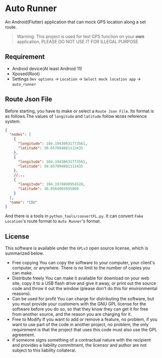 # Auto Runner
An Android(Flutter) application that can mock GPS location along a set route.
> Warning: This project is used for test GPS function on your **own** application, PLEASE DO NOT USE IT FOR ILLEGAL PURPOSE

## Requirement
- Android device(At least Android 11)
- Xposed(Root)
- Settings `Dev options` -> `Location` -> `Select mock location app` -> `auto_runner`

## Route Json File
Before starting, you have to make or select a `Route Json File`. Its format is as follows.The values of `longitude` and `latitude` follow `WGS84` reference system.
```json
{
  "nodes": [
    {
      "longitude": 104.19430631773561,
      "latitude": 30.657094881112435
    },
    {
      "longitude": 104.19430631773561,
      "latitude": 30.657094881112435
    },
    //...
    {
      "longitude": 104.1978800954528,
      "latitude": 30.6564003955068
    }
  ],
  "name": "CDU"
}
```
And there is a tools in `python_tools/convertFL.py`. It can convert `Fake Location`'s route format to `Auto Runner`'s format.

## License
This software is available under the `GPLv3` open source license, which is summarized below.
- Free copying You can copy the software to your computer, your client's computer, or anywhere. There is no limit to the number of copies you can make.
- Distribute freely You can make it available for download on your web site, copy it to a USB flash drive and give it away, or print out the source code and throw it out the window (please don't do this for environmental reasons).
- Can be used for profit You can charge for distributing the software, but you must provide your customers with the GNU GPL license for the software before you do so, so that they know they can get it for free from another source, and the reason you are charging for it.
- Free to Modify If you want to add or remove a feature, no problem, if you want to use part of the code in another project, no problem, the only requirement is that the project that uses this code must also use the GPL agreement.
- If someone signs something of a contractual nature with the recipient and provides a liability commitment, the licensor and author are not subject to this liability collateral.